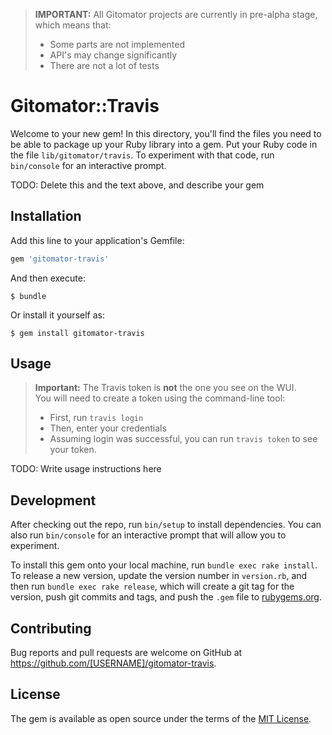 > **IMPORTANT:** All Gitomator projects are currently in pre-alpha stage, which means that:        
>
>  * Some parts are not implemented
>  * API's may change significantly
>  * There are not a lot of tests
>

# Gitomator::Travis

Welcome to your new gem! In this directory, you'll find the files you need to be able to package up your Ruby library into a gem. Put your Ruby code in the file `lib/gitomator/travis`. To experiment with that code, run `bin/console` for an interactive prompt.

TODO: Delete this and the text above, and describe your gem

## Installation

Add this line to your application's Gemfile:

```ruby
gem 'gitomator-travis'
```

And then execute:

    $ bundle

Or install it yourself as:

    $ gem install gitomator-travis

## Usage

 > **Important:** The Travis token is **not** the one you see on the WUI.       
 > You will need to create a token using the command-line tool:
 >  - First, run `travis login`
 >  - Then, enter your credentials
 >  - Assuming login was successful, you can run `travis token` to see your token.

TODO: Write usage instructions here



## Development

After checking out the repo, run `bin/setup` to install dependencies. You can also run `bin/console` for an interactive prompt that will allow you to experiment.

To install this gem onto your local machine, run `bundle exec rake install`. To release a new version, update the version number in `version.rb`, and then run `bundle exec rake release`, which will create a git tag for the version, push git commits and tags, and push the `.gem` file to [rubygems.org](https://rubygems.org).

## Contributing

Bug reports and pull requests are welcome on GitHub at https://github.com/[USERNAME]/gitomator-travis.


## License

The gem is available as open source under the terms of the [MIT License](http://opensource.org/licenses/MIT).
